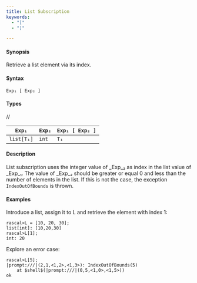 ```yaml
---
title: List Subscription
keywords:
  - "["
  - "]"

---
```


#### Synopsis

Retrieve a list element via its index.

#### Syntax

`Exp₁ [ Exp₂ ]`

#### Types

//

| `Exp₁`     | `Exp₂` | `Exp₁ [ Exp₂ ]` |
| --- | --- | --- |
| `list[T₁]` | `int`     | `T₁`              |


#### Description

List subscription uses the integer value of _Exp_₂ as index in the list value of _Exp_₁.
The value of _Exp_₂ should be greater or equal 0 and less than the number of elements in the list.
If this is not the case, the exception `IndexOutOfBounds` is thrown.

#### Examples

Introduce a list, assign it to L and retrieve the element with index 1:

```rascal-shell ,continue,error
rascal>L = [10, 20, 30];
list[int]: [10,20,30]
rascal>L[1];
int: 20
```
Explore an error case:

```rascal-shell ,continue,error
rascal>L[5];
|prompt:///|(2,1,<1,2>,<1,3>): IndexOutOfBounds(5)
	at $shell$(|prompt:///|(0,5,<1,0>,<1,5>))
ok
```


